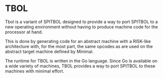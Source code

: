 TBOL
=========

Tbol is a variant of SPITBOL designed to provide a way to port SPITBOL to a new
operating environment without having to produce machine code for the processor at hand.

This is done by generating code for an abstract machine with a RISK-like architecture
with, for the most part, the same opcodes as are used on the abstract target machine
defined by Minimal.

The runtime for TBOL is written in the Go language. Since Go is available on a wide
variety of machines, TBOL provides a way to port SPITBOL to these machines with
minimal effort. 
